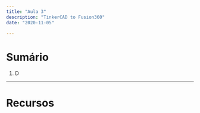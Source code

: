 ```yaml
---
title: "Aula 3"
description: "TinkerCAD to Fusion360"
date: "2020-11-05"

---
```


# Sumário


1. D

___
# Recursos








